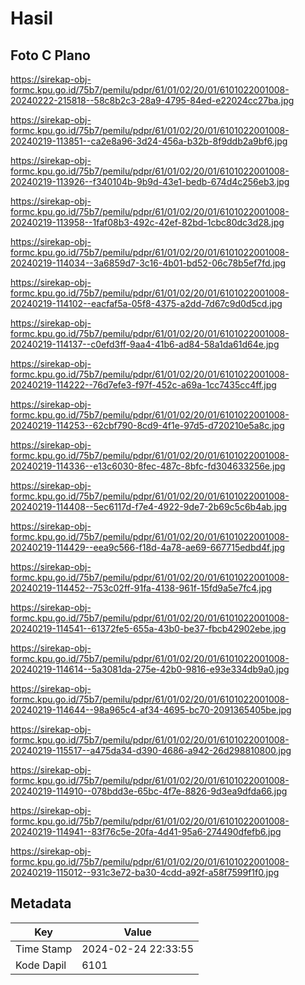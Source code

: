 # Hasil

## Foto C Plano

https://sirekap-obj-formc.kpu.go.id/75b7/pemilu/pdpr/61/01/02/20/01/6101022001008-20240222-215818--58c8b2c3-28a9-4795-84ed-e22024cc27ba.jpg

https://sirekap-obj-formc.kpu.go.id/75b7/pemilu/pdpr/61/01/02/20/01/6101022001008-20240219-113851--ca2e8a96-3d24-456a-b32b-8f9ddb2a9bf6.jpg

https://sirekap-obj-formc.kpu.go.id/75b7/pemilu/pdpr/61/01/02/20/01/6101022001008-20240219-113926--f340104b-9b9d-43e1-bedb-674d4c256eb3.jpg

https://sirekap-obj-formc.kpu.go.id/75b7/pemilu/pdpr/61/01/02/20/01/6101022001008-20240219-113958--1faf08b3-492c-42ef-82bd-1cbc80dc3d28.jpg

https://sirekap-obj-formc.kpu.go.id/75b7/pemilu/pdpr/61/01/02/20/01/6101022001008-20240219-114034--3a6859d7-3c16-4b01-bd52-06c78b5ef7fd.jpg

https://sirekap-obj-formc.kpu.go.id/75b7/pemilu/pdpr/61/01/02/20/01/6101022001008-20240219-114102--eacfaf5a-05f8-4375-a2dd-7d67c9d0d5cd.jpg

https://sirekap-obj-formc.kpu.go.id/75b7/pemilu/pdpr/61/01/02/20/01/6101022001008-20240219-114137--c0efd3ff-9aa4-41b6-ad84-58a1da61d64e.jpg

https://sirekap-obj-formc.kpu.go.id/75b7/pemilu/pdpr/61/01/02/20/01/6101022001008-20240219-114222--76d7efe3-f97f-452c-a69a-1cc7435cc4ff.jpg

https://sirekap-obj-formc.kpu.go.id/75b7/pemilu/pdpr/61/01/02/20/01/6101022001008-20240219-114253--62cbf790-8cd9-4f1e-97d5-d720210e5a8c.jpg

https://sirekap-obj-formc.kpu.go.id/75b7/pemilu/pdpr/61/01/02/20/01/6101022001008-20240219-114336--e13c6030-8fec-487c-8bfc-fd304633256e.jpg

https://sirekap-obj-formc.kpu.go.id/75b7/pemilu/pdpr/61/01/02/20/01/6101022001008-20240219-114408--5ec6117d-f7e4-4922-9de7-2b69c5c6b4ab.jpg

https://sirekap-obj-formc.kpu.go.id/75b7/pemilu/pdpr/61/01/02/20/01/6101022001008-20240219-114429--eea9c566-f18d-4a78-ae69-667715edbd4f.jpg

https://sirekap-obj-formc.kpu.go.id/75b7/pemilu/pdpr/61/01/02/20/01/6101022001008-20240219-114452--753c02ff-91fa-4138-961f-15fd9a5e7fc4.jpg

https://sirekap-obj-formc.kpu.go.id/75b7/pemilu/pdpr/61/01/02/20/01/6101022001008-20240219-114541--61372fe5-655a-43b0-be37-fbcb42902ebe.jpg

https://sirekap-obj-formc.kpu.go.id/75b7/pemilu/pdpr/61/01/02/20/01/6101022001008-20240219-114614--5a3081da-275e-42b0-9816-e93e334db9a0.jpg

https://sirekap-obj-formc.kpu.go.id/75b7/pemilu/pdpr/61/01/02/20/01/6101022001008-20240219-114644--98a965c4-af34-4695-bc70-2091365405be.jpg

https://sirekap-obj-formc.kpu.go.id/75b7/pemilu/pdpr/61/01/02/20/01/6101022001008-20240219-115517--a475da34-d390-4686-a942-26d298810800.jpg

https://sirekap-obj-formc.kpu.go.id/75b7/pemilu/pdpr/61/01/02/20/01/6101022001008-20240219-114910--078bdd3e-65bc-4f7e-8826-9d3ea9dfda66.jpg

https://sirekap-obj-formc.kpu.go.id/75b7/pemilu/pdpr/61/01/02/20/01/6101022001008-20240219-114941--83f76c5e-20fa-4d41-95a6-274490dfefb6.jpg

https://sirekap-obj-formc.kpu.go.id/75b7/pemilu/pdpr/61/01/02/20/01/6101022001008-20240219-115012--931c3e72-ba30-4cdd-a92f-a58f7599f1f0.jpg


## Metadata

| Key        | Value               |
| ---------- | ------------------- |
| Time Stamp | 2024-02-24 22:33:55 |
| Kode Dapil | 6101                |



